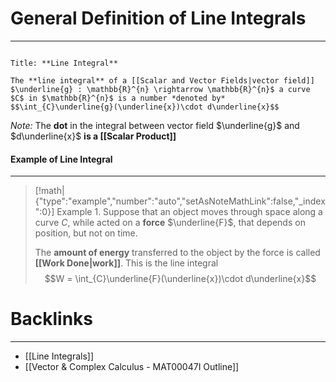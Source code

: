 # General Definition of Line Integrals
---

```ad-Definition

Title: **Line Integral**

The **line integral** of a [[Scalar and Vector Fields|vector field]] $\underline{g} : \mathbb{R}^{n} \rightarrow \mathbb{R}^{n}$ a curve $C$ in $\mathbb{R}^{n}$ is a number *denoted by*
$$\int_{C}\underline{g}(\underline{x})\cdot d\underline{x}$$
```

*Note:* The **dot** in the integral between vector field $\underline{g}$ and $d\underline{x}$ **is a [[Scalar Product]]**

#### Example of Line Integral
---
> [!math|{"type":"example","number":"auto","setAsNoteMathLink":false,"_index":0}] Example 1.
> Suppose that an object moves through space along a curve $C$, while acted on a **force** $\underline{F}$, that depends on position, but not on time.
> 
> The **amount of energy** transferred to the object by the force is called **[[Work Done|work]]**. This is the line integral
> $$W = \int_{C}\underline{F}(\underline{x})\cdot d\underline{x}$$


# Backlinks
---
- [[Line Integrals]]
- [[Vector & Complex Calculus - MAT00047I Outline]]